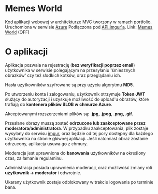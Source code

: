 ﻿# Memes World
Kod aplikacji webowej w architekturze MVC tworzony w ramach portfolio.
Uruchomiona w serwisie [Azure](https://azure.com)
Podłączona pod [API imgur'a](https://apidocs.imgur.com).
Link: [Memes World](https://webappmemesmvc.azurewebsites.net) (OFF)

# O aplikacji
Aplikacja pozwala na rejestrację (**bez weryfikacji poprzez email**) użytkownika w serwisie polegającym na przesyłaniu 'śmiesznych obrazków' czy też słodkich kotków, oraz przeglądaniu  ich.

Hasła użytkowników szyfrowane są przy użyciu algorytmu **MD5**.

Po utworzeniu konta i zalogowaniu, użytkownik otrzymuje **Token JWT** służący do autoryzacji i uzyskuje możliwość do upload'u obrazów, które trafiają do **kontenera plików BLOB w chmurze Azure**.

Akceptowanymi rozszerzeniami plików są: **.jpg, .jpeg, .png, .gif**.

Przesłane obrazy muszą zostać **odrzucone lub zaakceptowane przez moderatora/administratora**.
W przypadku zaakceptowania, plik zostaje wysyłany do serwisu [imgur](https://imgur.com), oraz będzie od tej pory dostępny dla każdego użytkownika na stronie głównej aplikacji.
Jeśli natomiast obraz zostanie odrzucony, aplikacja usuwa go z chmury.

Moderacja jest uprawniona do **banowania** użytkowników na określony czas, za łamanie regulaminu.

Administracja posiada uprawnienia moderacji, oraz możliwość zmiany roli **użytkownik -> moderator** i odwrotnie.

Ukarany użytkownik zostaje odblokowany w trakcie logowania po terminie bana.
